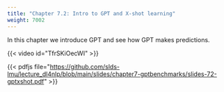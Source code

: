 ```yaml
---
title: "Chapter 7.2: Intro to GPT and X-shot learning"
weight: 7002
---
```

In this chapter we introduce GPT and see how GPT makes predictions.

<!--more-->
{{< video id="TfrSKiOecWI" >}}

{{< pdfjs file="https://github.com/slds-lmu/lecture_dl4nlp/blob/main/slides/chapter7-gptbenchmarks/slides-72-gptxshot.pdf" >}}
